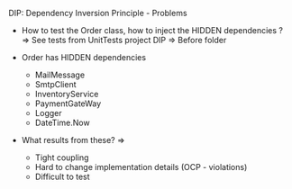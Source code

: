 
DIP: Dependency Inversion Principle - Problems

- How to test the Order class, how to inject the HIDDEN dependencies ? => See tests from UnitTests project DIP => Before folder

- Order has HIDDEN dependencies
	- MailMessage
	- SmtpClient
	- InventoryService
	- PaymentGateWay
	- Logger
	- DateTime.Now
- What results from these? =>
	- Tight coupling
	- Hard to change implementation details (OCP - violations)
	- Difficult to test


